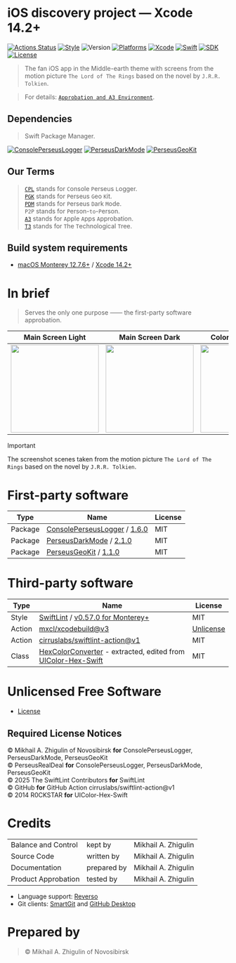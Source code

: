 # iOS discovery project — Xcode 14.2+

[![Actions Status](https://github.com/perseusrealdeal/theonering/actions/workflows/main.yml/badge.svg)](https://github.com/perseusrealdeal/theonering/actions/workflows/main.yml)
[![Style](https://github.com/perseusrealdeal/theonering/actions/workflows/swiftlint.yml/badge.svg)](https://github.com/perseusrealdeal/theonering/actions/workflows/swiftlint.yml)
![Version](https://img.shields.io/badge/Version-2.2-green.svg)
[![Platforms](https://img.shields.io/badge/Platform-iOS%2012.4+-orange.svg)](https://en.wikipedia.org/wiki/IOS_12)
[![Xcode](https://img.shields.io/badge/Xcode-14.2+-red.svg)](https://en.wikipedia.org/wiki/Xcode)
[![Swift](https://img.shields.io/badge/Swift-5-orange.svg)](https://docs.swift.org/swift-book/RevisionHistory/RevisionHistory.html)
[![SDK](https://img.shields.io/badge/SDK-UIKit%20-blueviolet.svg)](https://developer.apple.com/documentation/uikit)
[![License](http://img.shields.io/:License-Unlicense-green.svg)](/LICENSE)

> The fan iOS app in the Middle-earth theme with screens from the motion picture `The Lord of The Rings` based on the novel by `J.R.R. Tolkien`.

> For details: [`Approbation and A3 Environment`](/APPROBATION.md).

## Dependencies

> Swift Package Manager.

[![ConsolePerseusLogger](http://img.shields.io/:ConsolePerseusLogger-1.6.0-green.svg)](https://github.com/perseusrealdeal/ConsolePerseusLogger.git)
[![PerseusDarkMode](http://img.shields.io/:PerseusDarkMode-2.1.0-green.svg)](https://github.com/perseusrealdeal/PerseusDarkMode.git)
[![PerseusGeoKit](http://img.shields.io/:PerseusGeoKit-1.1.0-green.svg)](https://github.com/perseusrealdeal/PerseusGeoKit.git)

## Our Terms

> [`CPL`](https://github.com/perseusrealdeal/ConsolePerseusLogger.git) stands for `C`onsole `P`erseus `L`ogger.</br>
> [`PGK`](https://github.com/perseusrealdeal/PerseusGeoKit.git) stands for `P`erseus `G`eo `K`it.</br>
> [`PDM`](https://github.com/perseusrealdeal/PerseusDarkMode.git) stands for `P`erseus `D`ark `M`ode.</br>
> `P2P` stands for `P`erson-`to`-`P`erson.</br>
> [`A3`](https://docs.google.com/document/d/1K2jOeIknKRRpTEEIPKhxO2H_1eBTof5uTXxyOm5g6nQ) stands for `A`pple `A`pps `A`pprobation.</br>
> [`T3`](https://github.com/perseusrealdeal/TheTechnologicalTree) stands for `T`he `T`echnological `T`ree.

## Build system requirements

- [macOS Monterey 12.7.6+](https://apps.apple.com/by/app/macos-monterey/id1576738294) / [Xcode 14.2+](https://developer.apple.com/services-account/download?path=/Developer_Tools/Xcode_14.2/Xcode_14.2.xip)

# In brief

> Serves the only one purpose —— the first-party software approbation.

| Main Screen Light  | Main Screen Dark | Colors Screen Light | Colors Screen Dark |
| :--------------------: | :----------------------: | :-------------------: | :---------------------: |
| <img src="https://github.com/user-attachments/assets/51b526be-bbfd-4684-9339-ed00c07a4bff" width="200" style="max-width: 100%; display: block; margin-left: auto; margin-right: auto;"/> | <img src="https://github.com/user-attachments/assets/982ac2e3-f826-4e0e-8219-afe0543bbb3b" width="200" style="max-width: 100%; display: block; margin-left: auto; margin-right: auto;"/> | <img src="https://github.com/user-attachments/assets/86f27b3e-32dc-4607-8104-395685f061e5" width="200" style="max-width: 100%; display: block; margin-left: auto; margin-right: auto;"/> | <img src="https://github.com/user-attachments/assets/e41b5d33-e8c5-49e1-a701-db411244869b" width="200" style="max-width: 100%; display: block; margin-left: auto; margin-right: auto;"/> |

> [!IMPORTANT]
> The screenshot scenes taken from the motion picture `The Lord of The Rings` based on the novel by `J.R.R. Tolkien`.

# First-party software

| Type    | Name                                                                                                                                                                  | License |
| ------- | --------------------------------------------------------------------------------------------------------------------------------------------------------------------- | ------- |
| Package | [ConsolePerseusLogger](https://github.com/perseusrealdeal/ConsolePerseusLogger) / [1.6.0](https://github.com/perseusrealdeal/ConsolePerseusLogger/releases/tag/1.6.0) | MIT     |
| Package | [PerseusDarkMode](https://github.com/perseusrealdeal/PerseusDarkMode) / [2.1.0](https://github.com/perseusrealdeal/PerseusDarkMode/releases/tag/2.1.0)                | MIT     |
| Package | [PerseusGeoKit](https://github.com/perseusrealdeal/PerseusGeoKit) / [1.1.0](https://github.com/perseusrealdeal/PerseusGeoKit/releases/tag/1.1.0)                      | MIT     |

# Third-party software

| Type   | Name                                                                                                                              | License                            |
| ------ | --------------------------------------------------------------------------------------------------------------------------------- | ---------------------------------- |
| Style  | [SwiftLint](https://github.com/realm/SwiftLint) / [v0.57.0 for Monterey+](https://github.com/realm/SwiftLint/releases/tag/0.57.0) | MIT                                |
| Action | [mxcl/xcodebuild@v3](https://github.com/mxcl/xcodebuild)                                                                          | [Unlicense](https://unlicense.org) |
| Action | [cirruslabs/swiftlint-action@v1](https://github.com/cirruslabs/swiftlint-action/)                                                 | MIT                                |
| Class  | [HexColorConverter](/DiscoveryProject/DarkModeDiscovery/Configuration/ThirdPartyCode/HexColorConverter.swift) -  extracted, edited from [UIColor-Hex-Swift](https://github.com/yeahdongcn/UIColor-Hex-Swift) | MIT |

# Unlicensed Free Software

- [License](/LICENSE)

## Required License Notices

© Mikhail A. Zhigulin of Novosibirsk **for** ConsolePerseusLogger, PerseusDarkMode, PerseusGeoKit</br>
© PerseusRealDeal **for** ConsolePerseusLogger, PerseusDarkMode, PerseusGeoKit</br>
© 2025 The SwiftLint Contributors **for** SwiftLint</br>
© GitHub **for** GitHub Action cirruslabs/swiftlint-action@v1</br>
© 2014 R0CKSTAR **for** UIColor-Hex-Swift</br>

# Credits

<table>
<tr>
    <td>Balance and Control</td>
    <td>kept by</td>
    <td>Mikhail A. Zhigulin</td>
</tr>
<tr>
    <td>Source Code</td>
    <td>written by</td>
    <td>Mikhail A. Zhigulin</td>
</tr>
<tr>
    <td>Documentation</td>
    <td>prepared by</td>
    <td>Mikhail A. Zhigulin</td>
</tr>
<tr>
    <td>Product Approbation</td>
    <td>tested by</td>
    <td>Mikhail A. Zhigulin</td>
</tr>
</table>

- Language support: [Reverso](https://www.reverso.net/)
- Git clients: [SmartGit](https://syntevo.com/) and [GitHub Desktop](https://github.com/apps/desktop)

# Prepared by

> © Mikhail A. Zhigulin of Novosibirsk

